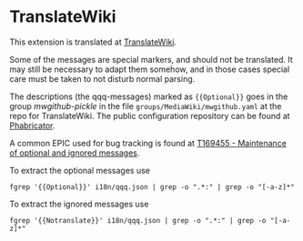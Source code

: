 # TranslateWiki

This extension is translated at [TranslateWiki](https://translatewiki.net/wiki/Special:Translate/mwgithub-pickle).

Some of the messages are special markers, and should not be translated. It may still be necessary
to adapt them somehow, and in those cases special care must be taken to not disturb normal parsing.

The descriptions (the qqq-messages) marked as `{{Optional}}` goes in the group _mwgithub-pickle_ in
the file `groups/MediaWiki/mwgithub.yaml` at the repo for TranslateWiki. The public configuration
repository can be found at [Phabricator](https://phabricator.wikimedia.org/diffusion/GTWN/).

A common EPIC used for bug tracking is found at
[T169455 - Maintenance of optional and ignored messages](https://phabricator.wikimedia.org/T169455).

To extract the optional messages use
```
fgrep '{{Optional}}' i18n/qqq.json | grep -o ".*:" | grep -o "[-a-z]*"
```

To extract the ignored messages use
```
fgrep '{{Notranslate}}' i18n/qqq.json | grep -o ".*:" | grep -o "[-a-z]*"
```
